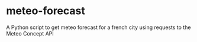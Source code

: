# meteo-forecast
A Python script to get meteo forecast for a french city using requests to the Meteo Concept API
